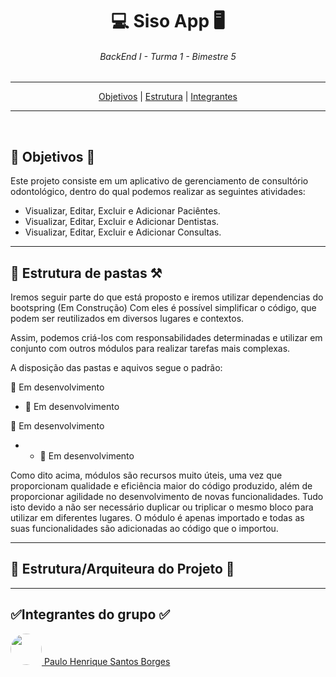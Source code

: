 <div align="center">
    <h1>💻 Siso App 🖥️</h1>
    <h6>BackEnd I - Turma 1 - Bimestre 5</h6>
</div>

---
<div  align="center">
<nav> <a href="#objetivos">Objetivos</a> | <a href="#estrutura">Estrutura</a> | <a href="#integrantes">Integrantes</a></nav>
</div>

---

<br>
<h2 id="objetivos">🚀 Objetivos 🚀</h2>
<p>


Este projeto consiste em um aplicativo de gerenciamento de consultório odontológico, dentro do qual podemos realizar as seguintes atividades:


- Visualizar, Editar, Excluir e Adicionar Paciêntes.
- Visualizar, Editar, Excluir e Adicionar Dentistas.
- Visualizar, Editar, Excluir e Adicionar Consultas.

---

<h2 id="estrutura">🎯 Estrutura de pastas ⚒️</h2>

Iremos seguir parte do que está proposto e iremos utilizar dependencias do bootspring (Em Construção) Com eles é possível simplificar o código, que podem ser reutilizados em diversos lugares e contextos.

Assim, podemos criá-los com responsabilidades determinadas e utilizar em conjunto com outros módulos para realizar tarefas mais complexas.

A disposição das pastas e aquivos segue o padrão:

:open_file_folder: Em desenvolvimento
- :page_facing_up: Em desenvolvimento

:open_file_folder: Em desenvolvimento
- - :open_file_folder: Em desenvolvimento


Como dito acima, módulos são recursos muito úteis, uma vez que proporcionam qualidade e eficiência maior do código produzido, além de proporcionar agilidade no desenvolvimento de novas funcionalidades. Tudo isto devido a não ser necessário duplicar ou triplicar o mesmo bloco para utilizar em diferentes lugares. O módulo é apenas importado e todas as suas funcionalidades são adicionadas ao código que o importou.


---


<h2>📑 Estrutura/Arquiteura do Projeto 📑</h2>




---


<h2 id="integrantes">✅Integrantes do grupo ✅</h2>


<a href="https://github.com/paulinhodeveloper">
<img src="https://github.com/paulinhodeveloper.png" height="50px" 
style="border-radius: 50px"> 
Paulo Henrique Santos Borges
</a>

